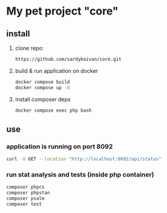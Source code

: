 # My pet project "core"
## install
1. clone repo:
   ```bash
   https://github.com/sardykoivan/core.git
   ```
2. build & run application on docker
   ``` bash
   docker compose build
   docker compose up -d
   ```
3. install composer deps
   ``` bash
   docker compose exec php bash
   ```
## use
### application is running on port 8092
   ``` bash
   curl -X GET --location "http://localhost:8092/api/status"
   ```
   
### run stat analysis and tests (inside php container)
   ``` bash
   composer phpcs
   composer phpstan
   composer psalm
   composer test
   ```
